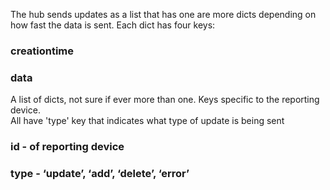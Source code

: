 The hub sends updates as a list that has one are more dicts depending on  
how fast the data is sent.  Each dict has four keys:  
### creationtime
### data  
A list of dicts, not sure if ever more than one. Keys specific to the reporting device.  
All have 'type' key that indicates what type of update is being sent 
### id - of reporting device
### type - ‘update’, ‘add’, ‘delete’, ‘error’
